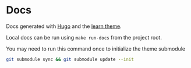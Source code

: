 # Docs

Docs generated with [Hugo](https://gohugo.io/) and the [learn theme](https://learn.netlify.com/en/).

Local docs can be run using `make run-docs` from the project root.


You may need to run this command once to initialize the theme submodule

```bash
git submodule sync && git submodule update --init
```